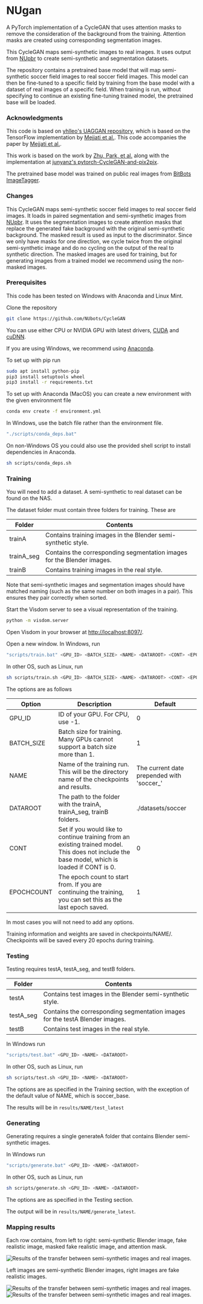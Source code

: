 # NUgan

A PyTorch implementation of a CycleGAN that uses attention masks to remove the consideration of the background from the training. Attention masks are created using corresponding segmentation images.

This CycleGAN maps semi-synthetic images to real images. It uses output from [NUpbr](https://github.com/NUbots/NUpbr) to create semi-synthetic and segmentation datasets.

The repository contains a pretrained base model that will map semi-synthetic soccer field images to real soccer field images. This model can then be fine-tuned to a specific field by training from the base model with a dataset of real images of a specific field. When training is run, without specifying to continue an existing fine-tuning trained model, the pretrained base will be loaded.

### Acknowledgments

This code is based on [yhlleo's UAGGAN repository](https://github.com/yhlleo/uaggan), which is based on the TensorFlow implementation by [Mejjati et al.](https://github.com/AlamiMejjati/Unsupervised-Attention-guided-Image-to-Image-Translation). This code accompanies the paper by [Mejjati et al.](https://arxiv.org/pdf/1806.02311.pdf).

This work is based on the work by [Zhu, Park, et al.](https://arxiv.org/pdf/1703.10593.pdf) along with the implementation at [junyanz's pytorch-CycleGAN-and-pix2pix](https://github.com/junyanz/pytorch-CycleGAN-and-pix2pix).

The pretrained base model was trained on public real images from [BitBots ImageTagger](https://github.com/bit-bots/imagetagger).

### Changes

This CycleGAN maps semi-synthetic soccer field images to real soccer field images. It loads in paired segmentation and semi-synthetic images from [NUpbr](https://github.com/NUbots/NUpbr). It uses the segmentation images to create attention masks that replace the generated fake background with the original semi-synthetic background. The masked result is used as input to the discriminator. Since we only have masks for one direction, we cycle twice from the original semi-synthetic image and do no cycling on the output of the real to synthetic direction. The masked images are used for training, but for generating images from a trained model we recommend using the non-masked images.

### Prerequisites

This code has been tested on Windows with Anaconda and Linux Mint.

Clone the repository

```sh
git clone https://github.com/NUbots/CycleGAN
```

You can use either CPU or NVIDIA GPU with latest drivers, [CUDA](https://developer.nvidia.com/cuda-downloads) and [cuDNN](https://developer.nvidia.com/cudnn).

If you are using Windows, we recommend using [Anaconda](https://docs.anaconda.com/anaconda/install/windows/).

To set up with pip run

```sh
sudo apt install python-pip
pip3 install setuptools wheel
pip3 install -r requirements.txt
```

To set up with Anaconda (MacOS) you can create a new environment with the given environment file

```sh
conda env create -f environment.yml
```

In Windows, use the batch file rather than the environment file.

```sh
"./scripts/conda_deps.bat"
```

On non-Windows OS you could also use the provided shell script to install dependencies in Anaconda.

```sh
sh scripts/conda_deps.sh
```

### Training

You will need to add a dataset. A semi-synthetic to real dataset can be found on the NAS.

The dataset folder must contain three folders for training. These are

| Folder     | Contents                                                               |
| ---------- | ---------------------------------------------------------------------- |
| trainA     | Contains training images in the Blender semi-synthetic style.          |
| trainA_seg | Contains the corresponding segmentation images for the Blender images. |
| trainB     | Contains training images in the real style.                            |

Note that semi-synthetic images and segmentation images should have matched naming (such as the same number on both images in a pair). This ensures they pair correctly when sorted.

Start the Visdom server to see a visual representation of the training.

```sh
python -m visdom.server
```

Open Visdom in your browser at [http://localhost:8097/](http://localhost:8097/).

Open a new window. In Windows, run

```sh
"scripts/train.bat" <GPU_ID> <BATCH_SIZE> <NAME> <DATAROOT> <CONT> <EPOCHCOUNT>
```

In other OS, such as Linux, run

```sh
sh scripts/train.sh <GPU_ID> <BATCH_SIZE> <NAME> <DATAROOT> <CONT> <EPOCHCOUNT>
```

The options are as follows

| Option     | Description                                                                                                                                    | Default                                    |
| ---------- | ---------------------------------------------------------------------------------------------------------------------------------------------- | ------------------------------------------ |
| GPU_ID     | ID of your GPU. For CPU, use -1.                                                                                                               | 0                                          |
| BATCH_SIZE | Batch size for training. Many GPUs cannot support a batch size more than 1.                                                                    | 1                                          |
| NAME       | Name of the training run. This will be the directory name of the checkpoints and results.                                                      | The current date prepended with 'soccer\_' |
| DATAROOT   | The path to the folder with the trainA, trainA_seg, trainB folders.                                                                            | ./datasets/soccer                          |
| CONT       | Set if you would like to continue training from an existing trained model. This does not include the base model, which is loaded if CONT is 0. | 0                                          |
| EPOCHCOUNT | The epoch count to start from. If you are continuing the training, you can set this as the last epoch saved.                                   | 1                                          |

In most cases you will not need to add any options.

Training information and weights are saved in checkpoints/NAME/. Checkpoints will be saved every 20 epochs during training.

### Testing

Testing requires testA, testA_seg, and testB folders.

| Folder    | Contents                                                                     |
| --------- | ---------------------------------------------------------------------------- |
| testA     | Contains test images in the Blender semi-synthetic style.                    |
| testA_seg | Contains the corresponding segmentation images for the testA Blender images. |
| testB     | Contains test images in the real style.                                      |

In Windows run

```sh
"scripts/test.bat" <GPU_ID> <NAME> <DATAROOT>
```

In other OS, such as Linux, run

```sh
sh scripts/test.sh <GPU_ID> <NAME> <DATAROOT>
```

The options are as specified in the Training section, with the exception of the default value of NAME, which is soccer_base.

The results will be in `results/NAME/test_latest`

### Generating

Generating requires a single generateA folder that contains Blender semi-synthetic images.

In Windows run

```sh
"scripts/generate.bat" <GPU_ID> <NAME> <DATAROOT>
```

In other OS, such as Linux, run

```sh
sh scripts/generate.sh <GPU_ID> <NAME> <DATAROOT>
```

The options are as specified in the Testing section.

The output will be in `results/NAME/generate_latest`.

### Mapping results

Each row contains, from left to right: semi-synthetic Blender image, fake realistic image, masked fake realistic image, and attention mask.

![Results of the transfer between semi-synthetic images and real images.](docs/base_results.png "Each row contains a semi-synthetic image, fake realistic image, masked fake realistic image, and attention mask.")

Left images are semi-synthetic Blender images, right images are fake realistic images.

![Results of the transfer between semi-synthetic images and real images.](docs/batch4results.png "Left images are semi-synthetic Blender images, right images are fake realistic images.")
![Results of the transfer between semi-synthetic images and real images.](docs/batch4results2.png "Left images are semi-synthetic Blender images, right images are fake realistic images.")
